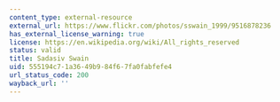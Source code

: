 ```yaml
---
content_type: external-resource
external_url: https://www.flickr.com/photos/sswain_1999/9516878236
has_external_license_warning: true
license: https://en.wikipedia.org/wiki/All_rights_reserved
status: valid
title: Sadasiv Swain
uid: 555194c7-1a36-49b9-84f6-7fa0fabfefe4
url_status_code: 200
wayback_url: ''
---
```

